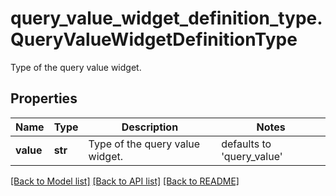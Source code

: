 # query_value_widget_definition_type.QueryValueWidgetDefinitionType

Type of the query value widget.
## Properties
Name | Type | Description | Notes
------------ | ------------- | ------------- | -------------
**value** | **str** | Type of the query value widget. | defaults to 'query_value'

[[Back to Model list]](../README.md#documentation-for-models) [[Back to API list]](../README.md#documentation-for-api-endpoints) [[Back to README]](../README.md)



